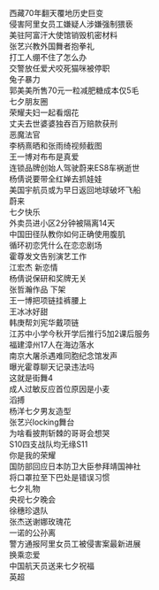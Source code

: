 西藏70年翻天覆地历史巨变  
侵害阿里女员工嫌疑人涉嫌强制猥亵  
美驻阿富汗大使馆销毁机密材料  
张艺兴教外国舞者抱拳礼  
打工人绷不住了怎么办  
交警放任爱犬咬死猫咪被停职  
兔子暴力  
郭美美所售70元一粒减肥糖成本仅5毛  
七夕朋友圈  
荣耀夫妇一起看烟花  
丈夫去世婆婆独吞百万赔款获刑  
恶魔法官  
李柄熹晒和张雨绮视频截图  
王一博对布布是真爱  
连锁品牌创始人驾驶蔚来ES8车祸逝世  
杨倩说要带全红婵去抓娃娃  
美国宇航员或为早日返回地球破坏飞船  
蔚来  
七夕快乐  
外卖员进小区2分钟被隔离14天  
中国田径队教你如何正确使用腹肌  
循环初恋凭什么在恋恋剧场  
霍尊发文告别演艺工作  
江宏杰 新恋情  
杨倩说保研和奖牌无关  
张哲瀚作品 下架  
王一博把项链挂裤腰上  
王冰冰好甜  
韩庚帮刘宪华戴项链  
江苏中小学今秋开学后推行5加2课后服务  
福建漳州17人在海边落水  
南京大屠杀遇难同胞纪念馆发声  
曝光霍尊聊天记录违法吗  
这就是街舞4  
成人过敏反应首位原因是小麦  
滔搏  
杨洋七夕男友造型  
张艺兴locking舞台  
为啥看披荆斩棘的哥哥会想哭  
S10四支战队均无缘S11  
你是我的荣耀  
国防部回应日本防卫大臣参拜靖国神社  
将口罩拉至下巴处是错误习惯  
七夕礼物  
央视七夕晚会  
徐穗珍退队  
张杰送谢娜玫瑰花  
一诺的公孙离  
警方通报阿里女员工被侵害案最新进展  
换乘恋爱  
中国航天员送来七夕祝福  
英超  
